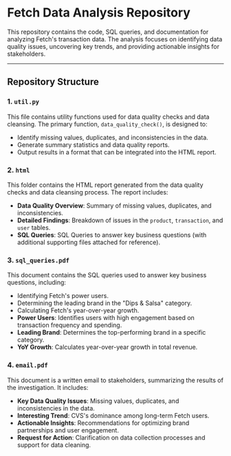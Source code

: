 # Fetch Data Analysis Repository  

This repository contains the code, SQL queries, and documentation for analyzing Fetch's transaction data. The analysis focuses on identifying data quality issues, uncovering key trends, and providing actionable insights for stakeholders.  

---

## **Repository Structure**  

### 1. **`util.py`**  
This file contains utility functions used for data quality checks and data cleansing. The primary function, `data_quality_check()`, is designed to:  
- Identify missing values, duplicates, and inconsistencies in the data.  
- Generate summary statistics and data quality reports.  
- Output results in a format that can be integrated into the HTML report.  


### 2. **`html`**  
This folder contains the HTML report generated from the data quality checks and data cleansing process. The report includes:  
- **Data Quality Overview**: Summary of missing values, duplicates, and inconsistencies.  
- **Detailed Findings**: Breakdown of issues in the `product`, `transaction`, and `user` tables.  
- **SQL Queries**: SQL Queries to answer key business questions (with additional supporting files attached for reference).  


### 3. **`sql_queries.pdf`**  
This document contains the SQL queries used to answer key business questions, including:  
- Identifying Fetch's power users.  
- Determining the leading brand in the "Dips & Salsa" category.  
- Calculating Fetch's year-over-year growth.  
- **Power Users**: Identifies users with high engagement based on transaction frequency and spending.  
- **Leading Brand**: Determines the top-performing brand in a specific category.  
- **YoY Growth**: Calculates year-over-year growth in total revenue.  


### 4. **`email.pdf`**  
This document is a written email to stakeholders, summarizing the results of the investigation. It includes:  
- **Key Data Quality Issues**: Missing values, duplicates, and inconsistencies in the data.  
- **Interesting Trend**: CVS's dominance among long-term Fetch users.  
- **Actionable Insights**: Recommendations for optimizing brand partnerships and user engagement.  
- **Request for Action**: Clarification on data collection processes and support for data cleaning.  
